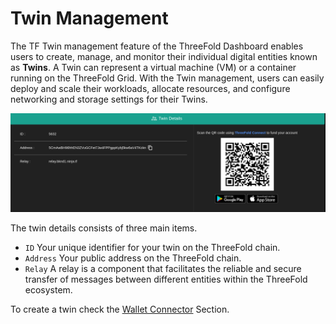 <h1>Twin Management</h1>

The TF Twin management feature of the ThreeFold Dashboard enables users to create, manage, and monitor their individual digital entities known as **Twins**. A Twin can represent a virtual machine (VM) or a container running on the ThreeFold Grid. With the Twin management, users can easily deploy and scale their workloads, allocate resources, and configure networking and storage settings for their Twins.

![](../img/twin.png)

The twin details consists of three main items.

- `ID` Your unique identifier for your twin on the ThreeFold chain.
- `Address` Your public address on the ThreeFold chain.
- `Relay` A relay is a component that facilitates the reliable and secure transfer of messages between different entities within the ThreeFold ecosystem.

To create a twin check the [Wallet Connector](../wallet_connector.md) Section. 